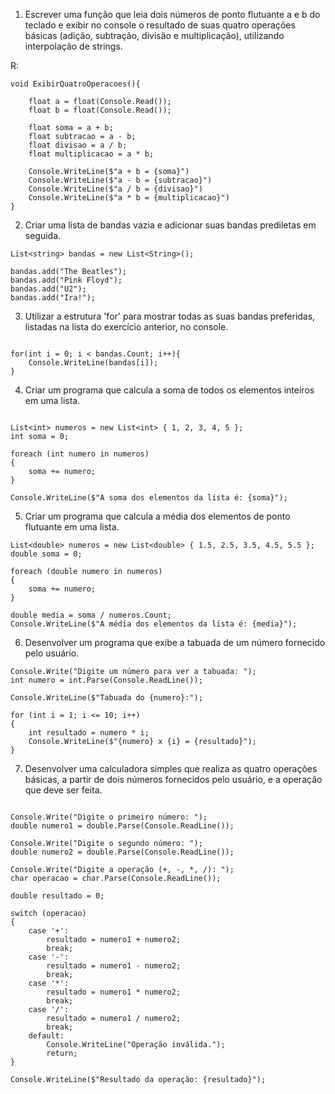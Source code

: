 1. Escrever uma função que leia dois números de ponto flutuante a e b do teclado e exibir no console o resultado de suas quatro operações básicas (adição, subtração, divisão e multiplicação), utilizando interpolação de strings.

R:

```
void ExibirQuatroOperacoes(){

    float a = float(Console.Read());
    float b = float(Console.Read());

    float soma = a + b;
    float subtracao = a - b;
    float divisao = a / b;
    float multiplicacao = a * b;

    Console.WriteLine($"a + b = {soma}")
    Console.WriteLine($"a - b = {subtracao}")
    Console.WriteLine($"a / b = {divisao}")
    Console.WriteLine($"a * b = {multiplicacao}")
}
```

2. Criar uma lista de bandas vazia e adicionar suas bandas prediletas em seguida.

```
List<string> bandas = new List<String>();

bandas.add("The Beatles");
bandas.add("Pink Floyd");
bandas.add("U2");
bandas.add("Ira!");

```

3. Utilizar a estrutura 'for' para mostrar todas as suas bandas preferidas, listadas na lista do exercício anterior, no console.

```

for(int i = 0; i < bandas.Count; i++){
    Console.WriteLine(bandas[i]);
}

```

4. Criar um programa que calcula a soma de todos os elementos inteiros em uma lista.

```

List<int> numeros = new List<int> { 1, 2, 3, 4, 5 };
int soma = 0;

foreach (int numero in numeros)
{
    soma += numero;
}

Console.WriteLine($"A soma dos elementos da lista é: {soma}");

```

5. Criar um programa que calcula a média dos elementos de ponto flutuante em uma lista.


```
List<double> numeros = new List<double> { 1.5, 2.5, 3.5, 4.5, 5.5 };
double soma = 0;

foreach (double numero in numeros)
{
    soma += numero;
}

double media = soma / numeros.Count;
Console.WriteLine($"A média dos elementos da lista é: {media}");
```

6. Desenvolver um programa que exibe a tabuada de um número fornecido pelo usuário.


```
Console.Write("Digite um número para ver a tabuada: ");
int numero = int.Parse(Console.ReadLine());

Console.WriteLine($"Tabuada do {numero}:");

for (int i = 1; i <= 10; i++)
{
    int resultado = numero * i;
    Console.WriteLine($"{numero} x {i} = {resultado}");
}

```

7. Desenvolver uma calculadora simples que realiza as quatro operações básicas, a partir de dois números fornecidos pelo usuário, e a operação que deve ser feita.

```

Console.Write("Digite o primeiro número: ");
double numero1 = double.Parse(Console.ReadLine());

Console.Write("Digite o segundo número: ");
double numero2 = double.Parse(Console.ReadLine());

Console.Write("Digite a operação (+, -, *, /): ");
char operacao = char.Parse(Console.ReadLine());

double resultado = 0;

switch (operacao)
{
    case '+':
        resultado = numero1 + numero2;
        break;
    case '-':
        resultado = numero1 - numero2;
        break;
    case '*':
        resultado = numero1 * numero2;
        break;
    case '/':
        resultado = numero1 / numero2;
        break;
    default:
        Console.WriteLine("Operação inválida.");
        return;
}

Console.WriteLine($"Resultado da operação: {resultado}");
```